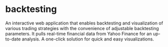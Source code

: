 # backtesting
An interactive web application that enables backtesting and visualization of various trading strategies with the convenience of adjustable backtesting parameters. It pulls real-time financial data from Yahoo Finance for an up-to-date analysis. A one-click solution for quick and easy visualizations.